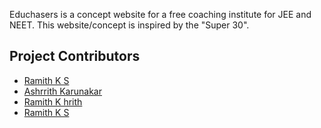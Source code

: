 Educhasers is a concept website for a free coaching institute for JEE and NEET. This website/concept is inspired by the "Super 30".
## Project Contributors
* [Ramith K S](https://github.com/ramithKS/)
* [Ashrrith Karunakar](https://github.com/ashrrithk/)
* [Ramith K hrith](https://github.com/ramithKS/)
* [Ramith K S](https://github.com/ramithKS/)
